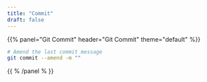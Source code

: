 ```yaml
---
title: "Commit"
draft: false
---
```


{{% panel="Git Commit" header="Git Commit" theme="default" %}}
```bash
# Amend the last commit message
git commit --amend -m ""
```
{{ % /panel % }}
